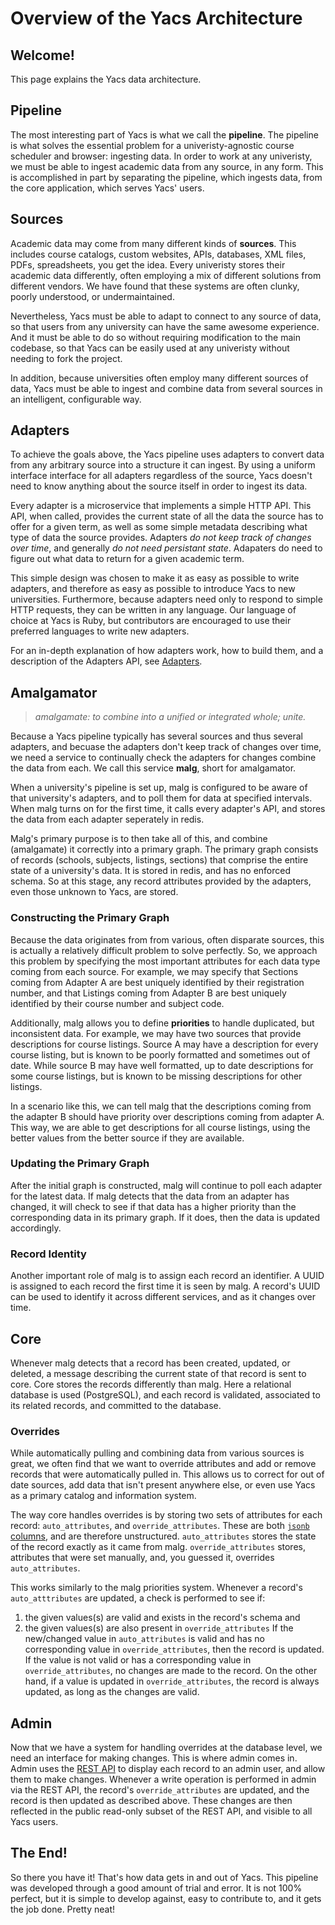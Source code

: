 # Overview of the Yacs Architecture

## Welcome!

This page explains the Yacs data architecture.

## Pipeline
The most interesting part of Yacs is what we call the **pipeline**.
The pipeline is what solves the essential problem for a univeristy-agnostic course scheduler and browser: ingesting data.
In order to work at any univeristy, we must be able to ingest academic data from any source, in any form.
This is accomplished in part by separating the pipeline, which ingests data, from the core application, which serves Yacs' users.

## Sources
Academic data may come from many different kinds of **sources**.
This includes course catalogs, custom websites, APIs, databases, XML files, PDFs, spreadsheets, you get the idea.
Every univeristy stores their academic data differently, often employing a mix of different solutions from different vendors.
We have found that these systems are often clunky, poorly understood, or undermaintained.

Nevertheless, Yacs must be able to adapt to connect to any source of data, so that users from any university can have the same awesome experience.
And it must be able to do so without requiring modification to the main codebase, so that Yacs can be easily used at any univeristy without needing to fork the project.

In addition, because universities often employ many different sources of data, Yacs must be able to ingest and combine data from several sources in an intelligent, configurable way.

## Adapters
To achieve the goals above, the Yacs pipeline uses adapters to convert data from any arbitrary source into a structure it can ingest.
By using a uniform interface interface for all adapters regardless of the source, Yacs doesn't need to know anything about the source itself in order to ingest its data.

Every adapter is a microservice that implements a simple HTTP API.
This API, when called, provides the current state of all the data the source has to offer for a given term, as well as some simple metadata describing what type of data the source provides.
Adapters _do not keep track of changes over time_, and generally _do not need persistant state_.
Adapaters do need to figure out what data to return for a given academic term.

This simple design was chosen to make it as easy as possible to write adapters, and therefore as easy as possible to introduce Yacs to new universities.
Furthermore, because adapters need only to respond to simple HTTP requests, they can be written in any language. Our language of choice at Yacs is Ruby, but contributors are encouraged to use their preferred languages to write new adapters.

For an in-depth explanation of how adapters work, how to build them, and a description of the Adapters API, see [Adapters](architecture/adapters).

## Amalgamator
> _amalgamate: to combine into a unified or integrated whole; unite._

Because a Yacs pipeline typically has several sources and thus several adapters, and becuase the adapters don't keep track of changes over time, we need a service to continually check the adapters for changes combine the data from each.
We call this service **malg**, short for amalgamator.

When a university's pipeline is set up, malg is configured to be aware of that university's adapters, and to poll them for data at specified intervals.
When malg turns on for the first time, it calls every adapter's API, and stores the data from each adapter seperately in redis.

Malg's primary purpose is to then take all of this, and combine (amalgamate) it correctly into a primary graph.
The primary graph consists of records (schools, subjects, listings, sections) that comprise the entire state of a university's data.
It is stored in redis, and has no enforced schema.
So at this stage, any record attributes provided by the adapters, even those unknown to Yacs, are stored.

### Constructing the Primary Graph
Because the data originates from from various, often disparate sources, this is actually a relatively difficult problem to solve perfectly.
So, we approach this problem by specifying the most important attributes for each data type coming from each source.
For example, we may specify that Sections coming from Adapter A are best uniquely identified by their registration number, and that Listings coming from Adapter B are best uniquely identified by their course number and subject code.

Additionally, malg allows you to define **priorities** to handle duplicated, but inconsistent data.
For example, we may have two sources that provide descriptions for course listings.
Source A may have a description for every course listing, but is known to be poorly formatted and sometimes out of date.
While source B may have well formatted, up to date descriptions for some course listings, but is known to be missing descriptions for other listings.

In a scenario like this, we can tell malg that the descriptions coming from the adapter B should have priority over descriptions coming from adapter A.
This way, we are able to get descriptions for all course listings, using the better values from the better source if they are available.

### Updating the Primary Graph
After the initial graph is constructed, malg will continue to poll each adapter for the latest data.
If malg detects that the data from an adapter has changed, it will check to see if that data has a higher priority than the corresponding data in its primary graph.
If it does, then the data is updated accordingly.

### Record Identity
Another important role of malg is to assign each record an identifier.
A UUID is assigned to each record the first time it is seen by malg.
A record's UUID can be used to identify it across different services, and as it changes over time.

## Core
Whenever malg detects that a record has been created, updated, or deleted, a message describing the current state of that record is sent to core.
Core stores the records differently than malg.
Here a relational database is used (PostgreSQL), and each record is validated, associated to its related records, and committed to the database.

### Overrides
While automatically pulling and combining data from various sources is great, we often find that we want to override attributes and add or remove records that were automatically pulled in.
This allows us to correct for out of date sources, add data that isn't present anywhere else, or even use Yacs as a primary catalog and information system.

The way core handles overrides is by storing two sets of attributes for each record: `auto_attributes`, and `override_attributes`.
These are both [`jsonb` columns](https://blog.codeship.com/unleash-the-power-of-storing-json-in-postgres/), and are therefore unstructured.
`auto_attributes` stores the state of the record exactly as it came from malg.
`override_attributes` stores, attributes that were set manually, and, you guessed it, overrides `auto_attributes`.

This works similarly to the malg priorities system.
Whenever a record's `auto_atttributes` are updated, a check is performed to see if:
  1) the given values(s) are valid and exists in the record's schema and
  2) the given values(s) are also present in `override_attributes`
If the new/changed value in `auto_attributes` is valid and has no corresponding value in `override_attributes`, then the record is updated.
If the value is not valid or has a corresponding value in `override_attributes`, no changes are made to the record.
On the other hand, if a value is updated in `override_attributes`, the record is always updated, as long as the changes are valid.

## Admin
Now that we have a system for handling overrides at the database level, we need an interface for making changes.
This is where admin comes in.
Admin uses the [REST API](api/usage) to display each record to an admin user, and allow them to make changes.
Whenever a write operation is performed in admin via the REST API, the record's `override_attributes` are updated, and the record is then updated as described above.
These changes are then reflected in the public read-only subset of the REST API, and visible to all Yacs users.

## The End!
So there you have it!
That's how data gets in and out of Yacs.
This pipeline was developed through a good amount of trial and error.
It is not 100% perfect, but it is simple to develop against, easy to contribute to, and it gets the job done.
Pretty neat!

